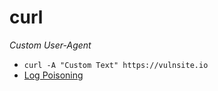 # curl

*Custom User-Agent*
- `curl -A "Custom Text" https://vulnsite.io`
- [Log Poisoning](../../Knowledge%20Base/Vulnerabilities/Log%20Poisoning.md)